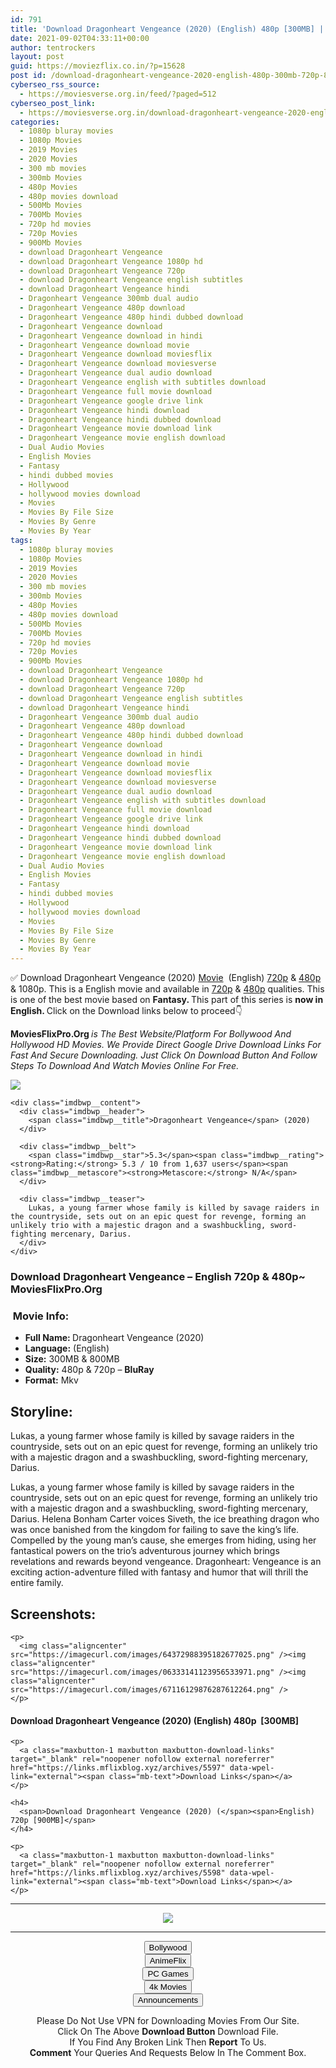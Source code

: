 ```yaml
---
id: 791
title: 'Download Dragonheart Vengeance (2020) (English) 480p [300MB] || 720p [800MB]'
date: 2021-09-02T04:33:11+00:00
author: tentrockers
layout: post
guid: https://moviezflix.co.in/?p=15628
post id: /download-dragonheart-vengeance-2020-english-480p-300mb-720p-800mb/
cyberseo_rss_source:
  - https://moviesverse.org.in/feed/?paged=512
cyberseo_post_link:
  - https://moviesverse.org.in/download-dragonheart-vengeance-2020-english-480p-720p/
categories:
  - 1080p bluray movies
  - 1080p Movies
  - 2019 Movies
  - 2020 Movies
  - 300 mb movies
  - 300mb Movies
  - 480p Movies
  - 480p movies download
  - 500Mb Movies
  - 700Mb Movies
  - 720p hd movies
  - 720p Movies
  - 900Mb Movies
  - download Dragonheart Vengeance
  - download Dragonheart Vengeance 1080p hd
  - download Dragonheart Vengeance 720p
  - download Dragonheart Vengeance english subtitles
  - download Dragonheart Vengeance hindi
  - Dragonheart Vengeance 300mb dual audio
  - Dragonheart Vengeance 480p download
  - Dragonheart Vengeance 480p hindi dubbed download
  - Dragonheart Vengeance download
  - Dragonheart Vengeance download in hindi
  - Dragonheart Vengeance download movie
  - Dragonheart Vengeance download moviesflix
  - Dragonheart Vengeance download moviesverse
  - Dragonheart Vengeance dual audio download
  - Dragonheart Vengeance english with subtitles download
  - Dragonheart Vengeance full movie download
  - Dragonheart Vengeance google drive link
  - Dragonheart Vengeance hindi download
  - Dragonheart Vengeance hindi dubbed download
  - Dragonheart Vengeance movie download link
  - Dragonheart Vengeance movie english download
  - Dual Audio Movies
  - English Movies
  - Fantasy
  - hindi dubbed movies
  - Hollywood
  - hollywood movies download
  - Movies
  - Movies By File Size
  - Movies By Genre
  - Movies By Year
tags:
  - 1080p bluray movies
  - 1080p Movies
  - 2019 Movies
  - 2020 Movies
  - 300 mb movies
  - 300mb Movies
  - 480p Movies
  - 480p movies download
  - 500Mb Movies
  - 700Mb Movies
  - 720p hd movies
  - 720p Movies
  - 900Mb Movies
  - download Dragonheart Vengeance
  - download Dragonheart Vengeance 1080p hd
  - download Dragonheart Vengeance 720p
  - download Dragonheart Vengeance english subtitles
  - download Dragonheart Vengeance hindi
  - Dragonheart Vengeance 300mb dual audio
  - Dragonheart Vengeance 480p download
  - Dragonheart Vengeance 480p hindi dubbed download
  - Dragonheart Vengeance download
  - Dragonheart Vengeance download in hindi
  - Dragonheart Vengeance download movie
  - Dragonheart Vengeance download moviesflix
  - Dragonheart Vengeance download moviesverse
  - Dragonheart Vengeance dual audio download
  - Dragonheart Vengeance english with subtitles download
  - Dragonheart Vengeance full movie download
  - Dragonheart Vengeance google drive link
  - Dragonheart Vengeance hindi download
  - Dragonheart Vengeance hindi dubbed download
  - Dragonheart Vengeance movie download link
  - Dragonheart Vengeance movie english download
  - Dual Audio Movies
  - English Movies
  - Fantasy
  - hindi dubbed movies
  - Hollywood
  - hollywood movies download
  - Movies
  - Movies By File Size
  - Movies By Genre
  - Movies By Year
---
```

<div class="thecontent clearfix">
  <p>
    ✅ Download Dragonheart Vengeance (2020) <a href="https://moviesverse.org.in/category/movies/" data-wpel-link="internal">Movie</a>&nbsp; (English) <a href="https://moviesverse.org.in/720p-movies/" data-wpel-link="internal">720p</a>&nbsp;&&nbsp;<a href="https://moviesverse.org.in/480p-movies/" data-wpel-link="internal">480p</a> & 1080p. This is a English movie and available in <a href="https://moviesverse.org.in/720p-movies/" data-wpel-link="internal">720p</a>&nbsp;&&nbsp;<a href="https://moviesverse.org.in/480p-movies/" data-wpel-link="internal">480p</a> qualities. This is one of the best movie based on <strong>Fantasy. </strong>This part of this series is <strong>now in <span>English. </span></strong><span>Click on the Download links below to proceed👇</span>
  </p>
  
  <p>
    <strong><span>MoviesFlixPro.Org&nbsp;</span></strong><em>is The Best Website/Platform For Bollywood And Hollywood HD Movies. We Provide Direct Google Drive Download Links For Fast And Secure Downloading. Just Click On Download Button And Follow Steps To&nbsp;Download And Watch Movies Online For Free.</em>
  </p>
  
  <div class="imdbwp imdbwp--movie dark">
    <div class="imdbwp__thumb">
      <a class="imdbwp__link" target="_blank" title="Dragonheart Vengeance" href="https://www.imdb.com/title/tt9711106/" rel="nofollow external noopener noreferrer" data-wpel-link="external"><img class="imdbwp__img" src="https://m.media-amazon.com/images/M/MV5BZDZiZWU2NTUtMzYyZS00ZWE3LTlhOGMtNjRhOGNjYmZkYjliXkEyXkFqcGdeQXVyMTY5Nzc4MDY@._V1_SX300.jpg" /></a>
    </div>
    
    <div class="imdbwp__content">
      <div class="imdbwp__header">
        <span class="imdbwp__title">Dragonheart Vengeance</span> (2020)
      </div>
      
      <div class="imdbwp__belt">
        <span class="imdbwp__star">5.3</span><span class="imdbwp__rating"><strong>Rating:</strong> 5.3 / 10 from 1,637 users</span><span class="imdbwp__metascore"><strong>Metascore:</strong> N/A</span>
      </div>
      
      <div class="imdbwp__teaser">
        Lukas, a young farmer whose family is killed by savage raiders in the countryside, sets out on an epic quest for revenge, forming an unlikely trio with a majestic dragon and a swashbuckling, sword-fighting mercenary, Darius.
      </div>
    </div>
  </div>
  
  <h3>
    <span>Download Dragonheart Vengeance – English 720p & 480p~ MoviesFlixPro.Org</span>
  </h3>
  
  <h3>
    <span>&nbsp;Movie Info:&nbsp;</span>
  </h3>
  
  <ul>
    <li>
      <strong>Full Name: </strong>Dragonheart Vengeance (2020)
    </li>
    <li>
      <strong>Language:</strong> (English)
    </li>
    <li>
      <strong>Size:</strong> 300MB & 800MB
    </li>
    <li>
      <strong>Quality:</strong> 480p & 720p – <span><strong>BluRay</strong></span>
    </li>
    <li>
      <strong>Format:</strong>&nbsp;Mkv
    </li>
  </ul>
  
  <h2>
    <span>Storyline:</span>
  </h2>
  
  <p>
    Lukas, a young farmer whose family is killed by savage raiders in the countryside, sets out on an epic quest for revenge, forming an unlikely trio with a majestic dragon and a swashbuckling, sword-fighting mercenary, Darius.
  </p>
  
  <div>
    Lukas, a young farmer whose family is killed by savage raiders in the countryside, sets out on an epic quest for revenge, forming an unlikely trio with a majestic dragon and a swashbuckling, sword-fighting mercenary, Darius. Helena Bonham Carter voices Siveth, the ice breathing dragon who was once banished from the kingdom for failing to save the king’s life. Compelled by the young man’s cause, she emerges from hiding, using her fantastical powers on the trio’s adventurous journey which brings revelations and rewards beyond vengeance. Dragonheart: Vengeance is an exciting action-adventure filled with fantasy and humor that will thrill the entire family.
  </div>
  
  <div class="summary_text">
    <h2>
      <span>Screenshots:</span>
    </h2>
    
    <p>
      <img class="aligncenter" src="https://imagecurl.com/images/64372988395182677025.png" /><img class="aligncenter" src="https://imagecurl.com/images/06333141123956533971.png" /><img class="aligncenter" src="https://imagecurl.com/images/67116129876287612264.png" />
    </p>
  </div>
  
  <div class="inline canwrap">
    <h4>
      <span>Download Dragonheart Vengeance (2020) (English) </span><span>480p&nbsp; [300MB]</span>
    </h4>
    
    <p>
      <a class="maxbutton-1 maxbutton maxbutton-download-links" target="_blank" rel="noopener nofollow external noreferrer" href="https://links.mflixblog.xyz/archives/5597" data-wpel-link="external"><span class="mb-text">Download Links</span></a>
    </p>
    
    <h4>
      <span>Download Dragonheart Vengeance (2020) (</span><span>English) 720p [900MB]</span>
    </h4>
    
    <p>
      <a class="maxbutton-1 maxbutton maxbutton-download-links" target="_blank" rel="noopener nofollow external noreferrer" href="https://links.mflixblog.xyz/archives/5598" data-wpel-link="external"><span class="mb-text">Download Links</span></a>
    </p>
  </div>
</div>

<center>
  </p> 
  
  <hr />
  
  <p>
    <a href="http://gdrivepro.xyz/join.php" data-wpel-link="external" target="_blank" rel="nofollow external noopener noreferrer"><img src="https://i.imgur.com/FhMdWdW.png" /></a>
  </p>
  
  <hr />
  
  <p>
    <a href="https://dogemovies.xyz" target="_blank" data-wpel-link="external" rel="nofollow external noopener noreferrer"><button class="button button5">Bollywood</button></a><br /> <a href="https://animeflix.in" target="_blank" data-wpel-link="external" rel="nofollow external noopener noreferrer"><button class="button button5">AnimeFlix</button></a><br /> <a href="https://gamesflix.net/" target="_blank" data-wpel-link="external" rel="nofollow external noopener noreferrer"><button class="button button5">PC Games</button></a><br /> <a href="https://uhdmovies.in" target="_blank" data-wpel-link="external" rel="nofollow external noopener noreferrer"><button class="button button5">4k Movies</button></a><br /> <a href="https://moviesverse.org.in/announcements/" target="_blank" data-wpel-link="internal" rel="noopener"><button class="button button5">Announcements</button></a>
  </p>
  
  <div class="alert alert-danger">
    Please Do Not Use VPN for Downloading Movies From Our Site.
  </div>
  
  <div class="alert alert-success">
    Click On The Above <strong>Download Button</strong> Download File.
  </div>
  
  <div class="alert alert-warning">
    If You Find Any Broken Link Then <strong>Report</strong> To Us.
  </div>
  
  <div class="alert alert-info">
    <strong>Comment</strong> Your Queries And Requests Below In The Comment Box.
  </div>
  
  <p>
    </center>
  </p>